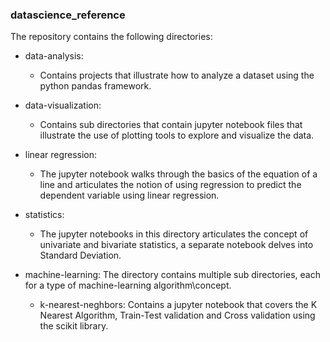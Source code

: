 ### datascience_reference
The repository contains the following directories:
- data-analysis:
  - Contains projects that illustrate how to analyze a dataset using the python pandas framework.
  
- data-visualization:
  - Contains sub directories that contain jupyter notebook files that illustrate the use of plotting tools to explore and visualize the data.
  
- linear regression:
  - The jupyter notebook walks through the basics of the equation of a line and articulates the notion of using regression to predict the dependent variable using linear regression.
  
- statistics:
  - The jupyter notebooks in this directory articulates the concept of univariate and bivariate statistics, a separate notebook delves into Standard Deviation.
  
- machine-learning: The directory contains multiple sub directories, each for a type of machine-learning algorithm\concept.
  - k-nearest-neghbors: Contains a jupyter notebook that covers the K Nearest Algorithm, Train-Test validation and Cross validation using the scikit library.

 

